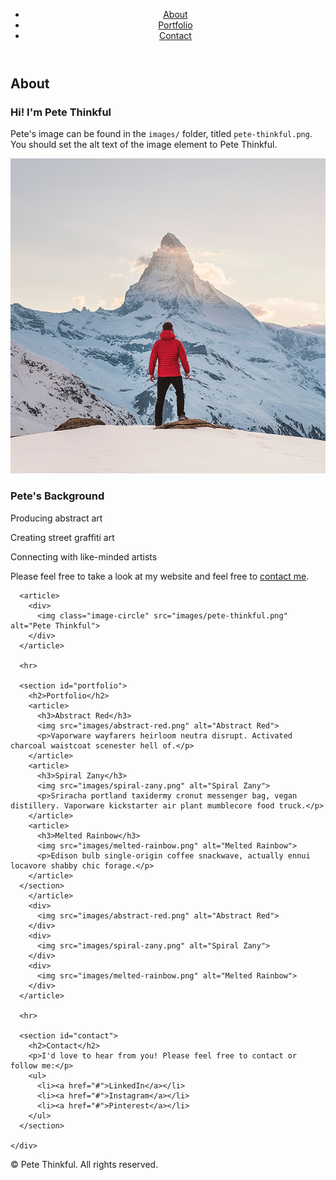 <!DOCTYPE html>
<html lang="en">

<head>
  <meta charset="UTF-8">
  <meta http-equiv="X-UA-Compatible" content="IE=edge">
  <meta name="viewport" content="width=device-width, initial-scale=1.0">
  <title>Pete Thinkful</title>
  <link rel="stylesheet" href="https://cdnjs.cloudflare.com/ajax/libs/normalize/8.0.1/normalize.min.css">
  <link href="style.css" rel="stylesheet" type="text/css">
</head>

<body>
  <header>
    <nav>
      <ul>
        <li><a href="#about">About</a></li>
        <li><a href="#portfolio">Portfolio</a></li>
        <li><a href="#contact">Contact</a></li>
      </ul>
    </nav>
  </header>


  <main>
    <div>
      <section id="about">
        <h2>About</h2>
        <article>
          <h3>Hi! I'm Pete Thinkful</h3>
          <p>Pete's image can be found in the <code>images/</code> folder, titled <code>pete-thinkful.png</code>. You should set the alt text of the image element to Pete Thinkful.</p>
          <img class="image-circle" src="images/pete-thinkful.png" alt="Pete Thinkful">
          <h3>Pete's Background</h3>
          <p>Producing abstract art</p>
          <p>Creating street graffiti art</p>
          <p>Connecting with like-minded artists</p>
          <p>Please feel free to take a look at my website and feel free to <a href="#contact">contact me</a>.</p>
        </article>
      </section>
      
      <article>
        <div>
          <img class="image-circle" src="images/pete-thinkful.png" alt="Pete Thinkful">
        </div>
      </article> 

      <hr>

      <section id="portfolio">
        <h2>Portfolio</h2>
        <article>
          <h3>Abstract Red</h3>
          <img src="images/abstract-red.png" alt="Abstract Red">
          <p>Vaporware wayfarers heirloom neutra disrupt. Activated charcoal waistcoat scenester hell of.</p>
        </article>
        <article>
          <h3>Spiral Zany</h3>
          <img src="images/spiral-zany.png" alt="Spiral Zany">
          <p>Sriracha portland taxidermy cronut messenger bag, vegan distillery. Vaporware kickstarter air plant mumblecore food truck.</p>
        </article>
        <article>
          <h3>Melted Rainbow</h3>
          <img src="images/melted-rainbow.png" alt="Melted Rainbow">
          <p>Edison bulb single-origin coffee snackwave, actually ennui locavore shabby chic forage.</p>
        </article>
      </section>
        </article> 
        <div>
          <img src="images/abstract-red.png" alt="Abstract Red">
        </div>
        <div>
          <img src="images/spiral-zany.png" alt="Spiral Zany">
        </div>
        <div>
          <img src="images/melted-rainbow.png" alt="Melted Rainbow">
        </div>
      </article>

      <hr>

      <section id="contact">
        <h2>Contact</h2>
        <p>I'd love to hear from you! Please feel free to contact or follow me:</p>
        <ul>
          <li><a href="#">LinkedIn</a></li>
          <li><a href="#">Instagram</a></li>
          <li><a href="#">Pinterest</a></li>
        </ul>
      </section>
      
    </div>
  </main>

  <!-- Footer section -->
  <footer>
    <p>© Pete Thinkful. All rights reserved.</p>
  </footer>
</body>

</html>
